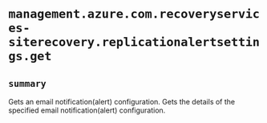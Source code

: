 # `management.azure.com.recoveryservices-siterecovery.replicationalertsettings.get`

## `summary`
Gets an email notification(alert) configuration. Gets the details of the specified email notification(alert) configuration.


